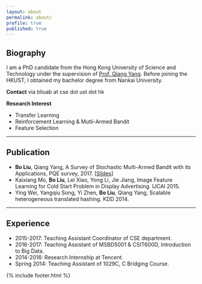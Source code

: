 ```yaml
---
layout: about
permalink: about/
profile: true
published: true
---
```


## Biography
I am a PhD candidate from the Hong Kong University of Science and Technology under the supervision of [Prof. Qiang Yang](http://www.cse.ust.hk/~qyang/). Before joining the HKUST, I obtained my bachelor degree from Nankai University.

**Contact** via bliuab at cse dot ust dot hk

**Research Interest**

- Transfer Learning
- Reinforcement Learning & Mutli-Armed Bandit
- Feature Selection

---

## Publication

- **Bo Liu**, Qiang Yang, A Survey of Stochastic Multi-Armed Bandit with its Applications, PQE survey, 2017. [[Slides](http://www.cse.ust.hk/~bliuab/files/PQE_BoLiu_MAB_print2.pdf)]
- Kaixiang Mo, **Bo Liu**, Lei Xiao, Yong Li, Jie Jiang, Image Feature Learning for Cold Start Problem in Display Advertising. IJCAI 2015.
- Ying Wei, Yangqiu Song, Yi Zhen, **Bo Liu**, Qiang Yang, Scalable heterogeneous translated hashing. KDD 2014.

---

## Experience

- 2015-2017: Teaching Assistant Coordinator of CSE department.
- 2016-2017: Teaching Assistant of MSBD5001 & CSIT600D, Introduction to Big Data.
- 2014-2016: Research Internship at Tencent.
- Spring 2014: Teaching Assistant of 1029C, C Bridging Course.

{% include footer.html %}
